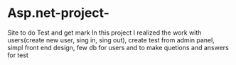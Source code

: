 # Asp.net-project-
Site to do Test and get mark
In this project I realized the work with users(create new user, sing in, sing out), create test from admin panel, simpl front end design, few db for users
and to make quetions and answers for test 
